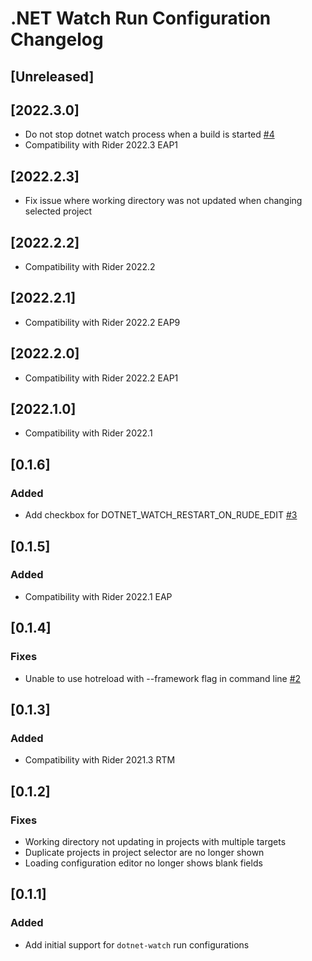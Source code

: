 <!-- Keep a Changelog guide -> https://keepachangelog.com -->

# .NET Watch Run Configuration Changelog

## [Unreleased]

## [2022.3.0]

- Do not stop dotnet watch process when a build is started [#4](https://github.com/maartenba/DotNetWatch/issues/4)
- Compatibility with Rider 2022.3 EAP1

## [2022.2.3]

- Fix issue where working directory was not updated when changing selected project

## [2022.2.2]

- Compatibility with Rider 2022.2

## [2022.2.1]

- Compatibility with Rider 2022.2 EAP9

## [2022.2.0]

- Compatibility with Rider 2022.2 EAP1

## [2022.1.0]

- Compatibility with Rider 2022.1

## [0.1.6]

### Added

- Add checkbox for DOTNET_WATCH_RESTART_ON_RUDE_EDIT [#3](https://github.com/maartenba/DotNetWatch/issues/3)

## [0.1.5]

### Added

- Compatibility with Rider 2022.1 EAP

## [0.1.4]

### Fixes

- Unable to use hotreload with --framework flag in command line [#2](https://github.com/maartenba/DotNetWatch/issues/2)

## [0.1.3]

### Added

- Compatibility with Rider 2021.3 RTM

## [0.1.2]

### Fixes

- Working directory not updating in projects with multiple targets
- Duplicate projects in project selector are no longer shown
- Loading configuration editor no longer shows blank fields

## [0.1.1]

### Added

- Add initial support for `dotnet-watch` run configurations